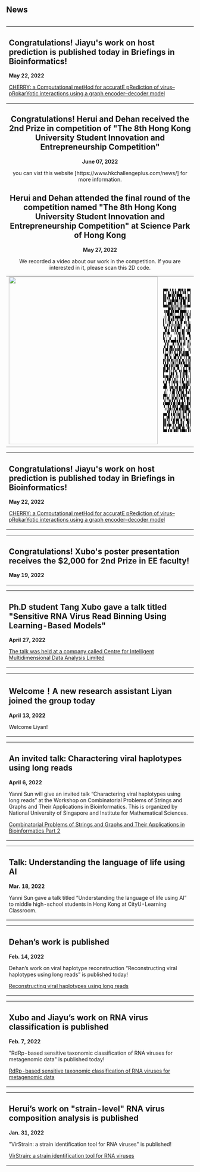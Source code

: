 
## News

<div align="center">
<table border="0">
      <table>
    <tr>
    <td>
      <h2> Congratulations! Jiayu's work on host prediction is published today in Briefings in Bioinformatics!</h2>
      <p><b>May 22, 2022</b></p>
      <p><a href="https://doi.org/10.1093/bib/bbac182">CHERRY: a Computational metHod for accuratE pRediction of virus–pRokarYotic interactions using a graph encoder–decoder model</a></p> 
    </td>   
  </tr>  
  </table>
        <tr>
    <td>
      <h2> Congratulations! Herui and Dehan received the 2nd Prize in competition of "The 8th Hong Kong University Student Innovation and Entrepreneurship Competition" </h2>
      <p><b>June 07, 2022</b></p>
      <p> you can vist this website [https://www.hkchallengeplus.com/news/] for more information. </p>
    </td> 
    </tr>
    <tr>
    <td>
      <h2> Herui and Dehan attended the final round of the competition named "The 8th Hong Kong University Student Innovation and Entrepreneurship Competition" at Science Park of Hong Kong</h2>
      <p><b>May 27, 2022</b></p>
      <p> We recorded a video about our work in the competition. If you are interested in it, please scan this 2D code. </p>
    </td> 
    </tr>
    <table>
    <tr>
    <td width="50%">
     <img src="/imgs/He_De_20220527.jpg" width = "400" height = "450" > 
    </td> 
     <td width="50%">
     <img src="/imgs/2D_code.jpg" width = "400" height = "400" >      
    </td> 
    </tr>
    </table>
    <table>
    <tr>
    <td>
      <h2> Congratulations! Jiayu's work on host prediction is published today in Briefings in Bioinformatics!</h2>
      <p><b>May 22, 2022</b></p>
      <p><a href="https://doi.org/10.1093/bib/bbac182">CHERRY: a Computational metHod for accuratE pRediction of virus–pRokarYotic interactions using a graph encoder–decoder model</a></p> 
    </td>   
  </tr>  
  </table>
    <table>
   <tr>
    <td>
      <h2> Congratulations! Xubo's poster presentation receives the $2,000 for 2nd Prize in EE faculty!</h2>
      <p><b>May 19, 2022</b></p>  
    </td>  
  </tr>
  </table> 
    <table>
    <tr>
    <td>
      <h2> Ph.D student Tang Xubo gave a talk titled "Sensitive RNA Virus Read Binning Using Learning-Based Models" </h2>
      <p><b>April 27, 2022</b></p>
      <p><a href="https://www.innocimda.com/Research_Oxford2022.html">The talk was held at a company called Centre for Intelligent Multidimensional Data Analysis Limited</a></p> 
    </td>   
  </tr>
  </table>
  <table width="100%">
    <tr>
    <td width="100%">
      <h2> Welcome！A new research assistant Liyan joined the group today </h2>
      <p><b>April 13, 2022  </b></p>
      <p>Welcome Liyan! </p>  
   </td>    
  </tr>
  </table>
  <table>
   <tr>
    <td>
      <h2>An invited talk: Charactering viral haplotypes using long reads </h2>
      <p><b>April 6, 2022  </b></p>
      <p>Yanni Sun will give an invited talk “Charactering viral haplotypes using long reads” at the Workshop on Combinatorial Problems of Strings and Graphs and Their Applications in Bioinformatics. This is organized by National University of Singapore and Institute for Mathematical Sciences.</p>
      <p><a href="https://ims.nus.edu.sg/events/combinatorial-problems-for-string-and-graph-and-their-applications-in-bioinformatics-part-2/">Combinatorial Problems of Strings and Graphs and Their Applications in Bioinformatics Part 2</a></p>   
   </td>    
  </tr>
   </table>
   <table>
   <tr>
    <td>
      <h2>Talk: Understanding the language of life using AI </h2>
      <p><b>Mar. 18, 2022  </b></p>
      <p>Yanni Sun gave a talk titled “Understanding the language of life using AI” to middle high-school students in Hong Kong at CityU-Learning Classroom. </p>  
    </td>
  </tr>
  </table>
  <table>
  <tr>
    <td>
      <h2>Dehan’s work is published</h2>
      <p><b>Feb. 14, 2022</b></p>
      <p>Dehan’s work on viral haplotype reconstruction “Reconstructing viral haplotypes using long reads” is published today!</p> 
        <p><a href="https://doi.org/10.1093/bioinformatics/btac089">Reconstructing viral haplotypes using long reads</a></p>  
    </td>   
  </tr>
  </table> 
   <table>
  <tr>
    <td>
      <h2>Xubo and Jiayu’s work on RNA virus classification is published</h2>
      <p><b>Feb. 7, 2022</b></p>
      <p>"RdRp-based sensitive taxonomic classification of RNA viruses for metagenomic data" is published today!</p>
      <p><a href="https://academic.oup.com/bib/article/23/2/bbac011/6523411?login=true">RdRp-based sensitive taxonomic classification of RNA viruses for metagenomic data</a></p>                                                                             
    </td>   
  </tr>
  </table> 
  <table>
 <tr>
    <td>
      <h2>Herui’s work on "strain-level" RNA virus composition analysis is published</h2>
      <p><b>Jan. 31, 2022</b></p>
      <p>"VirStrain: a strain identification tool for RNA viruses" is published!</p>
      <p><a href="https://doi.org/10.1186/s13059-022-02609-x">VirStrain: a strain identification tool for RNA viruses</a></p>               
    </td>   
  </tr>
  </table>  
 </table>  
</div>





